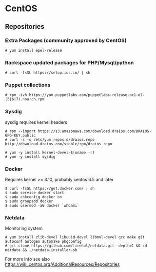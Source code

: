 # CentOS

## Repositories

### Extra Packages (community approved by CentOS)

    # yum install epel-release

### Rackspace updated packages for PHP/Mysql/python

    # curl -fsSL https://setup.ius.io/ | sh

### Puppet collections

    # rpm -ivh https://yum.puppetlabs.com/puppetlabs-release-pc1-el-(5|6|7).noarch.rpm

### Sysdig

sysdig requires kernel headers

    # rpm --import https://s3.amazonaws.com/download.draios.com/DRAIOS-GPG-KEY.public
    # curl -s -o /etc/yum.repos.d/draios.repo http://download.draios.com/stable/rpm/draios.repo

    # yum -y install kernel-devel-$(uname -r)
    # yum -y install sysdig

### Docker

Requires kernel >= 3.10, probably centos 6.5 and later

    $ curl -fsSL https://get.docker.com/ | sh
    $ sudo service docker start
    $ sudo chkconfig docker on
    $ sudo groupadd docker
    $ sudo usermod -aG docker `whoami`

### Netdata

Monitoring system

    # yum install zlib-devel libuuid-devel libmnl-devel gcc make git autoconf autogen automake pkgconfig
    # git clone https://github.com/firehol/netdata.git –depth=1 && cd netdata && ./netdata-installer.sh


For more info see also https://wiki.centos.org/AdditionalResources/Repositories
